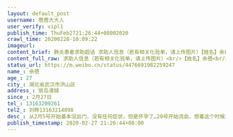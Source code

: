 ```yaml
---
layout: default_post
username: 蓓蓓大大人
user_verify: vipl1
publish_time: ThuFeb2721:26:44+08002020
crawl_time: 20200228-10:09:22
imageurl: 
content_brief: 肺炎患者求助超话 求助人信息（若有相关化验单，请上传图片）【姓名】余蓓【年龄】27【所在城市】湖北省武汉市洪山区【所在小区、社区】丽岛漫城【患病时间】2月27日【联系方式】13163209261【其他紧急联系人】刘晔 13163214898【病情描述】从2月5号开始基本没出门，没有任何症状，但是怀 ...全文
content_full_raw: 求助人信息（若有相关化验单，请上传图片）<br/>【姓名】余蓓<br/>【年龄】27<br/>【所在城市】湖北省武汉市洪山区<br/>【所在小区、社区】丽岛漫城<br/>【患病时间】2月27日<br/>【联系方式】13163209261<br/>【其他紧急联系人】刘晔13163214898<br/>【病情描述】从2月5号开始基本没出门，没有任何症状，但是怀孕了…20号开始流血，想着这个时候流产算了不敢去检查，今天肚子有些痛还是去省妇幼了，是宫外孕需要住院，否则随时可能爆了大出血休克死掉…然后做ct才能住院，居然感染了？？？<br/>现在没人收，且宫外孕，一直在出血，非常危险，无处可收…（光谷三医院说只有同济协和陆军和省人民）<adata-url="http://t.cn/RO7dEkc"href="http://weibo.com/p/100101B2094750D165ABF8429D"data-hide=""><spanclass='url-icon'><imgstyle='width:1rem;height:1rem'src='https://h5.sinaimg.cn/upload/2015/09/25/3/timeline_card_small_location_default.png'></span><spanclass="surl-text">武汉·光谷</span></a>
status_url: https://m.weibo.cn/status/4476691982259247
name_: 余蓓
age_: 27
city_: 湖北省武汉市洪山区
address_: 丽岛漫城
since_: 2月27日
tel_: 13163209261
tel2_: 刘晔13163214898
desc_: 从2月5号开始基本没出门，没有任何症状，但是怀孕了…20号开始流血，想着这个时候流产算了不敢去检查，今天肚子有些痛还是去省妇幼了，是宫外孕需要住院，否则随时可能爆了大出血休克死掉…然后做ct才能住院，居然感染了？？？现在没人收，且宫外孕，一直在出血，非常危险，无处可收…（光谷三医院说只有同济协和陆军和省人民）<adata-url="http//t.cn/RO7dEkc"href="http//weibo.com/p/100101B2094750D165ABF8429D"data-hide=""><spanclass='url-icon'><imgstyle='width1rem;height1rem'src='https//h5.sinaimg.cn/upload/2015/09/25/3/timeline_card_small_location_default.png'></span><spanclass="surl-text">武汉·光谷</span></a>
publish_timestamp: 2020-02-27 21:26:44+08:00
---
```

